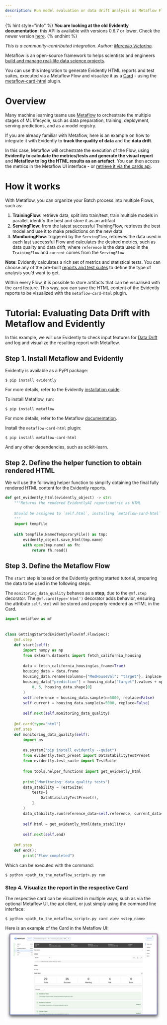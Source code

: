 ```yaml
---
description: Run model evaluation or data drift analysis as Metaflow Flow and save the Evidently metrics in S3, visualizing it with the optional Metaflow UI.
---
```


{% hint style="info" %}
**You are looking at the old Evidently documentation**: this API is available with versions 0.6.7 or lower. Check the newer version [here](https://docs.evidentlyai.com/introduction).
{% endhint %}

*This is a community-contributed integration. Author: [Marcello Victorino](https://github.com/marcellovictorino).*

Metaflow is an open-source framework to helps scientists and engineers [build and manage real-life data science projects](https://github.com/Netflix/metaflow).

You can use this integration to generate Evidently HTML reports and test suites, executed via a Metaflow Flow and visualize it as a [Card](https://docs.metaflow.org/api/cards) - using the [metaflow-card-html](https://pypi.org/project/metaflow-card-html/) plugin.

# **Overview**

Many machine learning teams use [Metaflow](https://outerbounds.com/) to orchestrate the multiple stages of ML lifecycle, such as data preparation, training, deployment, serving predictions, and as a model registry. 

If you are already familiar with Metaflow, here is an example on how to integrate it with Evidently to **track the quality of data** and the **data drift**.

In this case, Metaflow will orchestrate the execution of the Flow, using **Evidently to calculate the metrics/tests and generate the visual report** and **Metaflow to log the HTML results as an artefact**. You can then access the metrics in the Metaflow UI interface - or [retrieve it via the cards api](https://docs.metaflow.org/api/cards#retrieving-cards).

# **How it works**

With Metaflow, you can organize your Batch process into multiple Flows, such as:

1. **TrainingFlow**: retrieve data, split into train/test, train multiple models in parallel, identify the best and store it as an artifact
2. **ServingFlow**: from the latest successful TrainingFlow, retrieves the best model and use it to make predictions on the new data
3. **MonitoringFlow**: triggered by the `ServingFlow`, retrieves the data used in each last successful Flow and calculates the desired metrics, such as data quality and data drift, where `reference` is the data used in the `TrainingFlow` and `current` comes from the `ServingFlow`

**Note**: Evidently calculates a rich set of metrics and statistical tests. You can choose any of the pre-built [reports and test suites](../reports/) to define the type of analysis you’d want to get.

Within every Flow, it is possible to store artifacts that can be visualised with the `card` feature. This way, you can save the HTML content of the Evidently reports to be visualized with the `metaflow-card-html` plugin.

# Tutorial: Evaluating Data Drift with **Metaflow and Evidently**

In this example, we will use Evidently to check input features for [Data Drift](../reports/data-drift.md) and log and visualize the resulting report with Metaflow.

## **Step 1. Install Metaflow and Evidently**

Evidently is available as a PyPI package:

```
$ pip install evidently
```

For more details, refer to the Evidently [installation guide](../get-started/install-evidently.md).

To install Metaflow, run:

```
$ pip install metaflow
```

For more details, refer to the Metaflow [documentation](https://docs.metaflow.org/getting-started/install).

Install the `metaflow-card-html` plugin:
```
$ pip install metaflow-card-html
```

And any other dependencies, such as scikit-learn.

## Step 2. Define the helper function to obtain rendered HTML

We will use the following helper function to simplify obtaining the final fully rendered HTML content for the Evidently reports.

```python
def get_evidently_html(evidently_object) -> str:
    """Returns the rendered EvidentlyAI report/metric as HTML

    Should be assigned to `self.html`, installing `metaflow-card-html` to be rendered
    """
    import tempfile

    with tempfile.NamedTemporaryFile() as tmp:
        evidently_object.save_html(tmp.name)
        with open(tmp.name) as fh:
            return fh.read()
```

## Step 3. Define the Metaflow Flow
The `start` step is based on the Evidently getting started tutorial, preparing the data to be used in the following steps.

The `monitoring_data_quality` behaves as a **step**, due to the `@mf.step` decorator. The `@mf.card(type='html')` decorator adds behavior, ensuring the attribute `self.html` will be stored and properly rendered as HTML in the Card.

```python
import metaflow as mf


class GettingStartedEvidentlyFlow(mf.FlowSpec):
    @mf.step
    def start(self):
        import numpy as np
        from sklearn.datasets import fetch_california_housing

        data = fetch_california_housing(as_frame=True)
        housing_data = data.frame
        housing_data.rename(columns={"MedHouseVal": "target"}, inplace=True)
        housing_data["prediction"] = housing_data["target"].values + np.random.normal(
            0, 5, housing_data.shape[0]
        )
        self.reference = housing_data.sample(n=5000, replace=False)
        self.current = housing_data.sample(n=5000, replace=False)

        self.next(self.monitoring_data_quality)

    @mf.card(type="html")
    @mf.step
    def monitoring_data_quality(self):
        import os

        os.system("pip install evidently --quiet")
        from evidently.test_preset import DataStabilityTestPreset
        from evidently.test_suite import TestSuite

        from tools.helper_functions import get_evidently_html

        print("Monitoring: data quality tests")
        data_stability = TestSuite(
            tests=[
                DataStabilityTestPreset(),
            ]
        )
        data_stability.run(reference_data=self.reference, current_data=self.current)

        self.html = get_evidently_html(data_stability)

        self.next(self.end)

    @mf.step
    def end():
        print("Flow completed")
```

Which can be executed with the command:
```
$ python <path_to_the_metaflow_script>.py run
```

### Step 4. Visualize the report in the respective Card

The respective card can be visualized in multiple ways, such as via the optional Metaflow UI, the api client, or just simply using the command line interface:
```
$ python <path_to_the_metaflow_script>.py card view <step_name>
```
Here is an example of the Card in the Metaflow UI:
![Metaflow UI: card html](<../.gitbook/assets/integrations/metaflow_card_html-min.png>)
